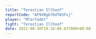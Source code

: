 ```yaml
---
title: "Terestian Illhoof"
reportCode: "AP9VBgb76dTW3Fxj"
player: "Mfarfadet"
fight: "Terestian Illhoof"
date: 2021-08-30T19:10:09.637000+00:00
---
```

